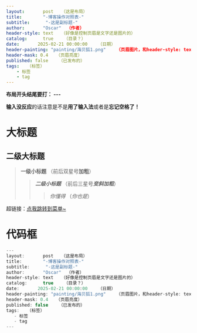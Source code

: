 ```yaml
---
layout:       post   （这是布局）
title:        "-博客操作对照表-"
subtitle:      "-这是副标题-"
author:       "Oscar"  （作者）
header-style: text   （好像是控制页眉是文字还是图片的）
catalog:      true    （目录？）
date:       2025-02-21 00:00:00    （日期）
header-painting: "painting/海贝狐1.png"    （页眉图片，和header-style: text冲突）
header-mask: 0.4   （页眉亮度）
published: false    （已发布的）
tags:   （标签）
    - 标签
    - tag  
---
```


**布局开头结尾要打： ---**

**输入没反应**的话注意是不是**用了输入法**或者是**忘记空格了！**
# 大标题
## 二级大标题
>**一级小标题** （前后双星号**加粗**）
>>***二级小标题*** （前后三星号***变斜加粗***）
>>>*你懂得* （*你也是*）

 超链接：[点我跳转到菜单~](https://oscar3tr.github.io/)

 # 代码框

 ```ts
---
layout:       post   （这是布局）
title:        "-博客操作对照表-"
subtitle:      "-这是副标题-"
author:       "Oscar"  （作者）
header-style: text   （好像是控制页眉是文字还是图片的）
catalog:      true    （目录？）
date:       2025-02-21 00:00:00    （日期）
header-painting: "painting/海贝狐1.png"    （页眉图片，和header-style: text冲突）
header-mask: 0.4   （页眉亮度）
published: false    （已发布的）
tags:   （标签）
    - 标签
    - tag  
---
```

 
